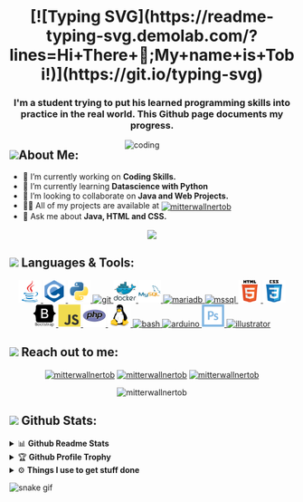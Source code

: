 <h1 align="center">[![Typing SVG](https://readme-typing-svg.demolab.com/?lines=Hi+There+👋;My+name+is+Tobi!)](https://git.io/typing-svg)</h1>
<h3 align="center">
  I'm a student trying to put his learned programming skills into practice in
  the real world. This Github page documents my progress. 
</h3>

<img align="right" alt="coding" width="300" src="https://media.giphy.com/media/lP8xu5t2DLGG045H8F/giphy.gif"/>

## <img src="https://media.giphy.com/media/WUlplcMpOCEmTGBtBW/giphy.gif" width="40"/>**About Me:**
- 🔭 I’m currently working on **Coding Skills.**
- 🌱 I’m currently learning **Datascience with Python**
- 👯 I’m looking to collaborate on **Java and Web Projects.**
- 👨‍💻 All of my projects are available at <a href="https://github.com/mitterwallnertob?tab=repositories" target="blank"><img align="center" src="https://raw.githubusercontent.com/rahuldkjain/github-profile-readme-generator/master/src/images/icons/Social/github.svg" alt="mitterwallnertob" height="30" width="40"/></a>
- 💬 Ask me about **Java, HTML and CSS.**

<p align="center">
  <img
    align="center"
    src="https://github-readme-streak-stats.herokuapp.com/?user=mitterwallnertob&theme=radical&hide_border=true"
  />
</p>

## <img src="https://media.giphy.com/media/j2pOGeGYKe2xCCKwfi/giphy.gif" width="40"/> **Languages & Tools:**

<p align="center">
  <a href="https://www.java.com" target="_blank" rel="noreferrer">
    <img
      src="https://raw.githubusercontent.com/devicons/devicon/master/icons/java/java-original.svg"
      alt="java"
      width="40"
      height="40"
    />
  </a>
  <a href="https://www.cprogramming.com/" target="_blank" rel="noreferrer">
    <img
      src="https://raw.githubusercontent.com/devicons/devicon/master/icons/c/c-original.svg"
      alt="c"
      width="40"
      height="40"
    />
  </a>
  <a href="https://www.python.org" target="_blank" rel="noreferrer">
    <img
      src="https://raw.githubusercontent.com/devicons/devicon/master/icons/python/python-original.svg"
      alt="python"
      width="40"
      height="40"
    />
  </a>
  <a href="https://git-scm.com/" target="_blank" rel="noreferrer">
    <img
      src="https://www.vectorlogo.zone/logos/git-scm/git-scm-icon.svg"
      alt="git"
      width="40"
      height="40"
    />
  </a>
  <a href="https://www.docker.com/" target="_blank" rel="noreferrer">
    <img
      src="https://raw.githubusercontent.com/devicons/devicon/master/icons/docker/docker-original-wordmark.svg"
      alt="docker"
      width="40"
      height="40"
    />
  </a>
  <a href="https://www.mysql.com/" target="_blank" rel="noreferrer">
    <img
      src="https://raw.githubusercontent.com/devicons/devicon/master/icons/mysql/mysql-original-wordmark.svg"
      alt="mysql"
      width="40"
      height="40"
    />
  </a>
  <a href="https://mariadb.org/" target="_blank" rel="noreferrer">
    <img
      src="https://www.vectorlogo.zone/logos/mariadb/mariadb-icon.svg"
      alt="mariadb"
      width="40"
      height="40"
    />
  </a>
  <a href="https://www.microsoft.com/en-us/sql-server" target="_blank" rel="noreferrer">
    <img
      src="https://www.svgrepo.com/show/303229/microsoft-sql-server-logo.svg"
      alt="mssql"
      width="40"
      height="40"
    />
  </a>
  <a href="https://www.w3.org/html/" target="_blank" rel="noreferrer">
    <img
      src="https://raw.githubusercontent.com/devicons/devicon/master/icons/html5/html5-original-wordmark.svg"
      alt="html5"
      width="40"
      height="40"
    />
  </a>
  <a href="https://www.w3schools.com/css/" target="_blank" rel="noreferrer">
    <img
      src="https://raw.githubusercontent.com/devicons/devicon/master/icons/css3/css3-original-wordmark.svg"
      alt="css3"
      width="40"
      height="40"
    />
  </a>
  <a href="https://getbootstrap.com" target="_blank" rel="noreferrer">
    <img
      src="https://raw.githubusercontent.com/devicons/devicon/master/icons/bootstrap/bootstrap-plain-wordmark.svg"
      alt="bootstrap"
      width="40"
      height="40"
    />
  </a>
  <a href="https://developer.mozilla.org/en-US/docs/Web/JavaScript" target="_blank" rel="noreferrer"/>
    <img
      src="https://raw.githubusercontent.com/devicons/devicon/master/icons/javascript/javascript-original.svg"
      alt="javascript"
      width="40"
      height="40"
    />
  </a>
  <a href="https://www.php.net" target="_blank" rel="noreferrer">
    <img
      src="https://raw.githubusercontent.com/devicons/devicon/master/icons/php/php-original.svg"
      alt="php"
      width="40"
      height="40"
    />
  </a>
  <a href="https://www.linux.org/" target="_blank" rel="noreferrer">
    <img
      src="https://raw.githubusercontent.com/devicons/devicon/master/icons/linux/linux-original.svg"
      alt="linux"
      width="40"
      height="40"
    />
  </a>
  <a href="https://www.gnu.org/software/bash/" target="_blank" rel="noreferrer">
    <img
      src="https://www.vectorlogo.zone/logos/gnu_bash/gnu_bash-icon.svg"
      alt="bash"
      width="40"
      height="40"
    />
  </a>
  <a href="https://www.arduino.cc/" target="_blank" rel="noreferrer">
    <img
      src="https://cdn.worldvectorlogo.com/logos/arduino-1.svg"
      alt="arduino"
      width="40"
      height="40"
    />
  </a>
  <a href="https://www.photoshop.com/en" target="_blank" rel="noreferrer">
    <img
      src="https://raw.githubusercontent.com/devicons/devicon/master/icons/photoshop/photoshop-line.svg"
      alt="photoshop"
      width="40"
      height="40"
    />
  </a>
  <a href="https://www.adobe.com/in/products/illustrator.html" target="_blank" rel="noreferrer">
    <img
      src="https://www.vectorlogo.zone/logos/adobe_illustrator/adobe_illustrator-icon.svg"
      alt="illustrator"
      width="40"
      height="40"
    />
  </a>
</p>

## <img src="https://media.giphy.com/media/LnQjpWaON8nhr21vNW/giphy.gif" width="40"/> **Reach out to me:**

<p align="center">
  <a href="https://www.linkedin.com/in/tobias-mitterwallner-113690259" target="_blank"><img
      align="center"
      src="https://img.shields.io/badge/-LinkedIn-0e76a8?style=flat-square&logo=Linkedin&logoColor=white"
      alt="mitterwallnertob"
  /></a>
  <a href="https://github.com/mitterwallnertob" target="_blank"
    ><img
      align="center"
      src="https://img.shields.io/badge/Website-3b5998?style=flat-square&logo=google-chrome&logoColor=white"
      alt="mitterwallnertob"
  /></a>
  <a href="mailto:tobias_mitterwallner@gmx.at" target="_blank"
    ><img
      align="center"
      src="https://img.shields.io/badge/-Gmail-EA4335?style=flat-square&logo=Gmail&logoColor=white"
      alt="mitterwallnertob"
  /></a>
</p>
<p align="center">
  <img src="https://komarev.com/ghpvc/?username=mitterwallnertob&label=Profile%20views&color=26a269&style=flat-square"
    alt="mitterwallnertob"
  />
</p>

## <img src="https://media.giphy.com/media/ZCN6F3FAkwsyOGU2RS/giphy.gif" width="40"/> **Github Stats:**

<details>
  <summary>📊 <b>Github Readme Stats</b></summary>
  <br />
  <p align="center">
    <a href="https://github.com/mitterwallnertob">
      <img
        width="430"
        align="center"
        src="https://github-readme-stats.vercel.app/api?username=mitterwallnertob&show_icons=true&theme=radical&count_private=true"
      />
    </a>
    <a href="https://github-readme-stats.vercel.app/api/top-langs?username=mitterwallnertob&show_icons=true&locale=en&layout=compact">
      <img
        align="center"
        src="https://github-readme-stats.anuraghazra1.vercel.app/api/top-langs/?username=mitterwallnertob&layout=compact&theme=radical"
      />
    </a>
  </p>
</details>

<details>
  <summary>🏆 <b>Github Profile Trophy</b></summary>
  <br />
  <p align="center">
    <a href="https://github.com/ryo-ma/github-profile-trophy">
      <img
        src="https://github-profile-trophy.vercel.app/?username=mitterwallnertob&column=8&theme=darkhub"
      />
    </a>
  </p>
</details>

<details>
  <br />
  <summary>⚙️ <b> Things I use to get stuff done</b></summary>
  <ul>
    <li><b>OS:</b> Windows 11 / Ubuntu 22.04</li>
    <li><b>Laptop: </b> Razer Blade 15 (Late 2020)</li>
    <li><b>Browser: </b> Firefox Web Browser</li>
    <li><b>Code Editor:</b> Neovim, VSCode & Jetbrains Suite</li>
    <li><b>To Stay Updated:</b> GitHub</li>
    <br />
  </ul>
</details>

![snake gif](https://github.com/mitterwallnertob/mitterwallnertob/blob/output/github-contribution-grid-snake.gif)
